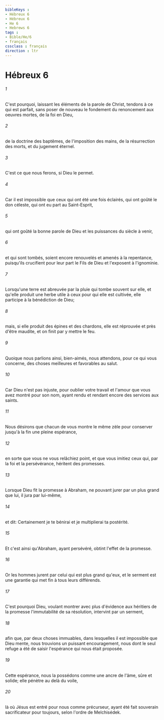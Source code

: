 ```yaml
---
bibleKeys : 
- Hébreux 6
- Hébreux 6
- He 6
- Hebrews 6
tags : 
- Bible/He/6
- français
cssclass : français
direction : ltr
---
```


# Hébreux 6

###### 1
C'est pourquoi, laissant les éléments de la parole de Christ, tendons à ce qui est parfait, sans poser de nouveau le fondement du renoncement aux oeuvres mortes, de la foi en Dieu,
###### 2
de la doctrine des baptêmes, de l'imposition des mains, de la résurrection des morts, et du jugement éternel.
###### 3
C'est ce que nous ferons, si Dieu le permet.
###### 4
Car il est impossible que ceux qui ont été une fois éclairés, qui ont goûté le don céleste, qui ont eu part au Saint-Esprit,
###### 5
qui ont goûté la bonne parole de Dieu et les puissances du siècle à venir,
###### 6
et qui sont tombés, soient encore renouvelés et amenés à la repentance, puisqu'ils crucifient pour leur part le Fils de Dieu et l'exposent à l'ignominie.
###### 7
Lorsqu'une terre est abreuvée par la pluie qui tombe souvent sur elle, et qu'elle produit une herbe utile à ceux pour qui elle est cultivée, elle participe à la bénédiction de Dieu;
###### 8
mais, si elle produit des épines et des chardons, elle est réprouvée et près d'être maudite, et on finit par y mettre le feu.
###### 9
Quoique nous parlions ainsi, bien-aimés, nous attendons, pour ce qui vous concerne, des choses meilleures et favorables au salut.
###### 10
Car Dieu n'est pas injuste, pour oublier votre travail et l'amour que vous avez montré pour son nom, ayant rendu et rendant encore des services aux saints.
###### 11
Nous désirons que chacun de vous montre le même zèle pour conserver jusqu'à la fin une pleine espérance,
###### 12
en sorte que vous ne vous relâchiez point, et que vous imitiez ceux qui, par la foi et la persévérance, héritent des promesses.
###### 13
Lorsque Dieu fit la promesse à Abraham, ne pouvant jurer par un plus grand que lui, il jura par lui-même,
###### 14
et dit: Certainement je te bénirai et je multiplierai ta postérité.
###### 15
Et c'est ainsi qu'Abraham, ayant persévéré, obtint l'effet de la promesse.
###### 16
Or les hommes jurent par celui qui est plus grand qu'eux, et le serment est une garantie qui met fin à tous leurs différends.
###### 17
C'est pourquoi Dieu, voulant montrer avec plus d'évidence aux héritiers de la promesse l'immutabilité de sa résolution, intervint par un serment,
###### 18
afin que, par deux choses immuables, dans lesquelles il est impossible que Dieu mente, nous trouvions un puissant encouragement, nous dont le seul refuge a été de saisir l'espérance qui nous était proposée.
###### 19
Cette espérance, nous la possédons comme une ancre de l'âme, sûre et solide; elle pénètre au delà du voile,
###### 20
là où Jésus est entré pour nous comme précurseur, ayant été fait souverain sacrificateur pour toujours, selon l'ordre de Melchisédek.
